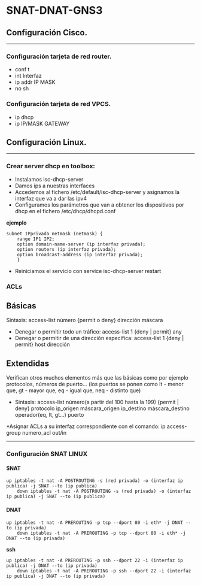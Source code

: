 # SNAT-DNAT-GNS3
## Configuración Cisco.
-------------------------------------------
### Configuración tarjeta de red router.

- conf t
- int Interfaz
- ip addr IP MASK
- no sh


### Configuración tarjeta de red VPCS.

- ip dhcp
- ip IP/MASK GATEWAY


## Configuración Linux.
-------------------------------------------
### Crear server dhcp en toolbox:
- Instalamos isc-dhcp-server
- Damos ips a nuestras interfaces
- Accedemos al fichero /etc/default/isc-dhcp-server y asignamos la interfaz que va a dar las ipv4
- Configuramos los parámetros que van a obtener los dispositivos por dhcp en el fichero /etc/dhcp/dhcpd.conf

**ejemplo**

	subnet IPprivada netmask (netmask) {
		range IP1 IP2;
		option domain-name-server (ip interfaz privada);
		option routers (ip interfaz privada);
		option broadcast-address (ip interfaz privada);
        }     
	
- Reiniciamos el servicio con service isc-dhcp-server restart

### ACLs
## Básicas
Sintaxis:
access-list número {permit o deny} dirección máscara
- Denegar o permitir todo un tráfico:
access-list 1 {deny | permit} any
- Denegar o permitir de una dirección específica:
access-list 1 {deny | permit} host dirección

## Extendidas
Verifican otros muchos elementos más que las básicas como por ejemplo protocolos, números de puerto… (los puertos se ponen como lt - menor que, gt - mayor que, eq - igual que, neq - distinto que)
- Sintaxis:
access-list número(a partir del 100 hasta la 199) {permit | deny} protocolo ip_origen máscara_origen ip_destino máscara_destino operador(eq, lt, gt…) puerto


*Asignar ACLs a su interfaz correspondiente con el comando:
ip access-group numero_acl out/in

-------------------------------------------
### Configuración SNAT LINUX

#### SNAT

	up iptables -t nat -A POSTROUTING -s (red privada) -o (interfaz ip publica) -j SNAT --to (ip publica)
        down iptables -t nat -A POSTROUTING -s (red privada) -o (interfaz ip publica) -j SNAT --to (ip publica)

#### DNAT

	up iptables -t nat -A PREROUTING -p tcp --dport 80 -i eth* -j DNAT --to (ip privada)
        down iptables -t nat -A PREROUTING -p tcp --dport 80 -i eth* -j DNAT --to (ip privada)
	
**ssh**

	up iptables -t nat -A PREROUTING -p ssh --dport 22 -i (interfaz ip publica) -j DNAT --to (ip privada)
        down iptables -t nat -A PREROUTING -p ssh --dport 22 -i (interfaz ip publica) -j DNAT --to (ip privada)
              
